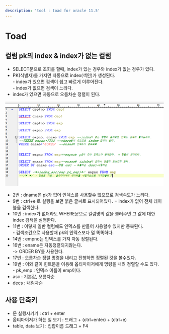 ```yaml
---
description: 'tool : toad for oracle 11.5'
---
```


# Toad

## 컬럼 pk의 index & index가 없는 컬럼

* SELECT문으로 조회를 할때, index가 있는 경우와 index가 없는 경우가 있다. 
* PK(식별자)를 가지면 자동으로 index(색인)가 생성된다.\
  \- index가 있으면 검색이 쉽고 빠르게 이루어진다.\
  \- index가 없으면 검색이 느리다.
* index가 있으면 자동으로 오름차순 정렬이 된다.

![](../../../.gitbook/assets/q.png)

* 2번 : dname은 pk가 없어 인덱스를 사용할수 없으므로 검색속도가 느리다.
* 9번 : ctrl+e 로 실행을 보면 붉은 글씨로 표시되어있다. = index가 없어 전체 테이블을 검색한다.
* 10번 : index가 없더라도 WHERE문으로 컬럼명의 값을 불러주면 그 값에 대한 index 검색을 실행한다.
* 11번 : 이렇게 일반 컬럼에도 인덱스를 만들어 사용할수 있지만 중복된다. \
  \- 검색조건으로 사용할때 pk의 인덱스보다 덜 똑똑하다.
* 14번 : empno는 인덱스를 가져 자동 정렬된다.
* 16번 : ename은 자동정렬되지않는다. \
  \-> ORDER BY를 사용한다. 
* 17번 : 오름차순 정렬 명령을 내리고 진행하면 정렬된 것을 볼수있다.
* 19번 : 이와 같이 힌트문을 이용해 옵티마이저에게 명령을 내려 정렬할 수도 있다.\
  \- pk_emp : 인덱스 이름이 emp이다.
* asc : 기본값, 오름차순
* decs : 내림차순

## 사용 단축키

* 문 실행시키기 : ctrl + enter
* 옵티마이저가 하는 일 보기 :  드래그 + (ctrl+enter) + (ctrl+e)
* table, data 보기 : 집합이름 드래그 + F4
